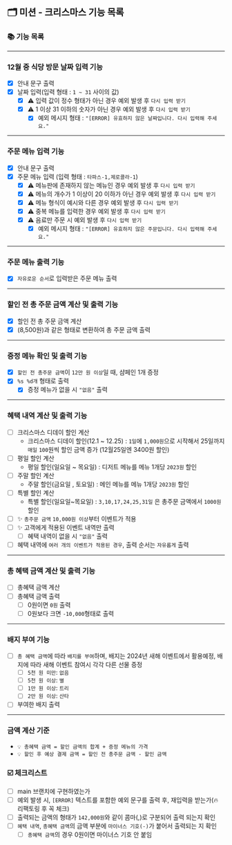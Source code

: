 ## 🗂 미션 - 크리스마스 기능 목록

###  📚 기능 목록

---

### 12월 중 식당 방문 날짜 입력 기능
  + [x] 안내 문구 출력
  + [x] 날짜 입력(입력 형태 : `1 ~ 31` 사이의 값)
    + [x] ⚠️ 입력 값이 정수 형태가 아닌 경우 예외 발생 후 `다시 입력 받기`
    + [x] ⚠️ 1 이상 31 이하의 숫자가 아닌 경우 예외 발생 후 `다시 입력 받기`
      + [x] 예외 메시지 형태 : `"[ERROR] 유효하지 않은 날짜입니다. 다시 입력해 주세요."`

---

### 주문 메뉴 입력 기능
  + [x] 안내 문구 출력
  + [x] 주문 메뉴 입력 (입력 형태 : `타파스-1,제로콜라-1`)
    + [x] ⚠️ 메뉴판에 존재하지 않는 메뉴인 경우 예외 발생 후 `다시 입력 받기`
    + [x] ⚠️ 메뉴의 개수가 1 이상이 20 이하가 아닌 경우 예외 발생 후 `다시 입력 받기`
    + [x] ⚠️ 메뉴 형식이 예시와 다른 경우 예외 발생 후 `다시 입력 받기`
    + [x] ⚠️ 중복 메뉴를 입력한 경우 예외 발생 후 `다시 입력 받기`
    + [x] ⚠️ 음료만 주문 시 예외 발생 후 `다시 입력 받기`
      + [x] 예외 메시지 형태 : `"[ERROR] 유효하지 않은 주문입니다. 다시 입력해 주세요."`

---

### 주문 메뉴 출력 기능
  + [x] `자유로운 순서`로 입력받은 주문 메뉴 출력

---

### 할인 전 총 주문 금액 계산 및 출력 기능
  + [x] 할인 전 총 주문 금액 계산
  + [x] (8,500원)과 같은 형태로 변환하여 총 주문 금액 출력

---

### 증정 메뉴 확인 및 출력 기능
  + [x] `할인 전 총주문 금액`이 `12만 원 이상`일 때, 샴페인 1개 증정
  + [x] `%s %d개` 형태로 출력
    + [x] 증정 메뉴가 없을 시 `"없음"` 출력

---

### 혜택 내역 계산 및 출력 기능
  + [ ] 크리스마스 디데이 할인 계산
    + 크리스마스 디데이 할인(12.1 ~ 12.25) : `1일`에 `1,000원`으로 시작해서 25일까지 `매일` `100`원씩 할인 금액 증가 (12월25일엔 3400원 할인)
  + [ ] 평일 할인 계산
    + 평일 할인(일요일 ~ 목요일) : 디저트 메뉴를 메뉴 1개당 `2023원` 할인
  + [ ] 주말 할인 계산
    + 주말 할인(금요일 , 토요일) : 메인 메뉴를 메뉴 1개당 `2023원` 할인
  + [ ] 특별 할인 계산
    + 특별 할인(일요일~목요일) : `3,10,17,24,25,31일` 은 총주문 금액에서 `1000원` 할인
  + [ ] ✨ `총주문 금액` `10,000원 이상`부터 이벤트가 적용
  + [ ] ✨ 고객에게 적용된 이벤트 내역만 출력
    + [ ] 혜택 내역이 없을 시 `"없음"` 출력
  + [ ] 혜택 내역에 `여러 개의 이벤트가 적용된 경우`, 출력 순서는 `자유롭게` 출력

---

### 총 혜택 금액 계산 및 출력 기능
  + [ ] 총혜택 금액 계산
  + [ ] 총혜택 금액 출력
    + [ ] 0원이면 `0원` 출력
    + [ ] 0원보다 크면 `-10,000`형태로 출력

---

### 배지 부여 기능
  + [ ] `총 혜택 금액`에 따라 `배지를 부여`하며, 배지는 2024년 새해 이벤트에서 활용예정, 배지에 따라 새해 이벤트 참여시 각각 다른 선물 증정
    * [ ] `5천 원 미만`: `없음`
    * [ ] `5천 원 이상`: `별`
    * [ ] `1만 원 이상`: `트리`
    * [ ] `2만 원 이상`: `산타`
  + [ ] 부여한 배지 출력

---

### 금액 계산 기준
- `💡 총혜택 금액 = 할인 금액의 합계 + 증정 메뉴의 가격`
- `💡 할인 후 예상 결제 금액 = 할인 전 총주문 금액 - 할인 금액`


###  ☑️ 체크리스트

- [ ] main 브랜치에 구현하였는가
- [ ] 예외 발생 시, `[ERROR]` 텍스트를 포함한 예외 문구를 출력 후, 재입력을 받는가(🔥 리팩토링 후 꼭 체크)
- [ ] 출력되는 금액의 형태가 `142,000원`와 같이 콤마(,)로 구분되어 출력 되는지 확인
- [ ] `혜택 내역`, `총혜택 금액`의 금액 부분에 `마이너스 기호(-)`가 붙어서 출력되는 지 확인
  - [ ] `총혜택 금액`의 경우 0원이면 마이너스 기호 안 붙임
